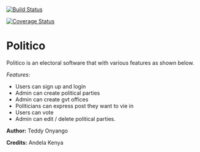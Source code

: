 [![Build Status](https://travis-ci.org/TedOnyango/Politico.svg?branch=development)](https://travis-ci.org/TedOnyango/Politico)

[![Coverage Status](https://coveralls.io/repos/github/TedOnyango/Politico/badge.svg?branch=development)](https://coveralls.io/github/TedOnyango/Politico?branch=development)
# Politico
Politico is an electoral software that with various features as shown below.

*Features*:
- Users can sign up and login
- Admin can create political parties
- Admin can create gvt offices
- Politicians can express post they want to vie in
- Users can vote
- Admin can edit / delete political parties.

**Author:**
Teddy Onyango

**Credits:**
Andela Kenya
